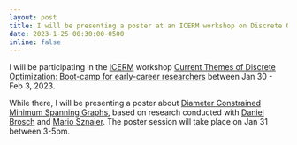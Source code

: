```yaml
---
layout: post
title: I will be presenting a poster at an ICERM workshop on Discrete Optimization
date: 2023-1-25 00:30:00-0500
inline: false
---
```


I will be participating in the <a href="https://icerm.brown.edu/">ICERM</a> workshop <a href="https://icerm.brown.edu/programs/sp-s23/opener/"> Current Themes of Discrete Optimization: Boot-camp for early-career researchers</a> between Jan 30 - Feb 3, 2023.


While there, I will be presenting a poster about <a href="/assets/pdf/Diameter_Poster_ICERM.pdf">Diameter Constrained Minimum Spanning Graphs</a>, based on research conducted with <a href="https://www.danielbrosch.com/">Daniel Brosch</a> and <a href="https://coe.northeastern.edu/people/sznaier-mario/">Mario Sznaier</a>. The poster session will take place on Jan 31 between 3-5pm.